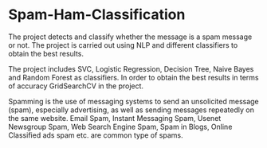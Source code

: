# Spam-Ham-Classification

The project detects and classify whether the message is a spam message or not. The project is carried out using NLP and different classifiers to obtain the best results.

The project includes SVC, Logistic Regression, Decision Tree, Naive Bayes and Random Forest as classifiers. In order to obtain the best results in terms of accuracy GridSearchCV in the project.

Spamming is the use of messaging systems to send an unsolicited message (spam), especially advertising, as well as sending messages repeatedly on the same website. Email Spam, Instant Messaging Spam, Usenet Newsgroup Spam, Web Search Engine Spam, Spam in Blogs, Online Classified ads spam etc. are common type of spams. 
